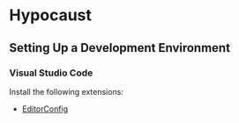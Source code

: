# Hypocaust

## Setting Up a Development Environment

### Visual Studio Code

Install the following extensions:

* [EditorConfig](https://marketplace.visualstudio.com/items?itemName=EditorConfig.EditorConfig)
